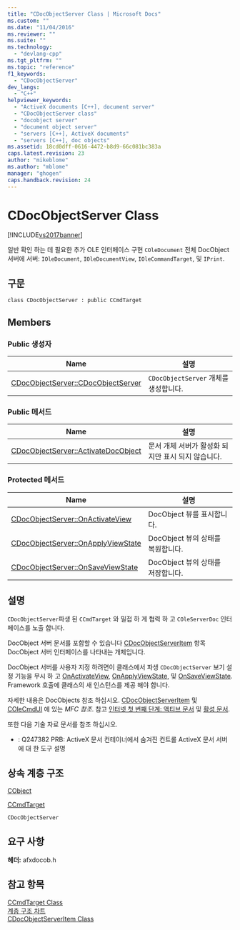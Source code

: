 ```yaml
---
title: "CDocObjectServer Class | Microsoft Docs"
ms.custom: ""
ms.date: "11/04/2016"
ms.reviewer: ""
ms.suite: ""
ms.technology: 
  - "devlang-cpp"
ms.tgt_pltfrm: ""
ms.topic: "reference"
f1_keywords: 
  - "CDocObjectServer"
dev_langs: 
  - "C++"
helpviewer_keywords: 
  - "ActiveX documents [C++], document server"
  - "CDocObjectServer class"
  - "docobject server"
  - "document object server"
  - "servers [C++], ActiveX documents"
  - "servers [C++], doc objects"
ms.assetid: 18cd0dff-0616-4472-b8d9-66c081bc383a
caps.latest.revision: 23
author: "mikeblome"
ms.author: "mblome"
manager: "ghogen"
caps.handback.revision: 24
---
```

# CDocObjectServer Class
[!INCLUDE[vs2017banner](../../assembler/inline/includes/vs2017banner.md)]

일반 확인 하는 데 필요한 추가 OLE 인터페이스 구현 `COleDocument` 전체 DocObject 서버에 서버: `IOleDocument`, `IOleDocumentView`, `IOleCommandTarget`, 및 `IPrint`.  
  
## 구문  
  
```  
class CDocObjectServer : public CCmdTarget  
```  
  
## Members  
  
### Public 생성자  
  
|Name|설명|  
|----------|--------|  
|[CDocObjectServer::CDocObjectServer](../Topic/CDocObjectServer::CDocObjectServer.md)|`CDocObjectServer` 개체를 생성합니다.|  
  
### Public 메서드  
  
|Name|설명|  
|----------|--------|  
|[CDocObjectServer::ActivateDocObject](../Topic/CDocObjectServer::ActivateDocObject.md)|문서 개체 서버가 활성화 되지만 표시 되지 않습니다.|  
  
### Protected 메서드  
  
|Name|설명|  
|----------|--------|  
|[CDocObjectServer::OnActivateView](../Topic/CDocObjectServer::OnActivateView.md)|DocObject 뷰를 표시합니다.|  
|[CDocObjectServer::OnApplyViewState](../Topic/CDocObjectServer::OnApplyViewState.md)|DocObject 뷰의 상태를 복원합니다.|  
|[CDocObjectServer::OnSaveViewState](../Topic/CDocObjectServer::OnSaveViewState.md)|DocObject 뷰의 상태를 저장합니다.|  
  
## 설명  
 `CDocObjectServer`파생 된 `CCmdTarget` 와 밀접 하 게 협력 하 고 `COleServerDoc` 인터페이스를 노출 합니다.  
  
 DocObject 서버 문서를 포함할 수 있습니다  [CDocObjectServerItem](../../mfc/reference/cdocobjectserveritem-class.md) 항목 DocObject 서버 인터페이스를 나타내는 개체입니다.  
  
 DocObject 서버를 사용자 지정 하려면이 클래스에서 파생 `CDocObjectServer` 보기 설정 기능을 무시 하 고  [OnActivateView](../Topic/CDocObjectServer::OnActivateView.md),  [OnApplyViewState](../Topic/CDocObjectServer::OnApplyViewState.md), 및  [OnSaveViewState](../Topic/CDocObjectServer::OnSaveViewState.md).  Framework 호출에 클래스의 새 인스턴스를 제공 해야 합니다.  
  
 자세한 내용은 DocObjects 참조 하십시오.  [CDocObjectServerItem](../../mfc/reference/cdocobjectserveritem-class.md) 및  [COleCmdUI](../../mfc/reference/colecmdui-class.md) 에 있는  *MFC 참조*.  참고  [인터넷 첫 번째 단계: 액티브 문서](../../mfc/active-documents-on-the-internet.md) 및  [활성 문서](../../mfc/active-documents-on-the-internet.md).  
  
 또한 다음 기술 자료 문서를 참조 하십시오.  
  
-   : Q247382 PRB: ActiveX 문서 컨테이너에서 숨겨진 컨트롤 ActiveX 문서 서버에 대 한 도구 설명  
  
## 상속 계층 구조  
 [CObject](../../mfc/reference/cobject-class.md)  
  
 [CCmdTarget](../../mfc/reference/ccmdtarget-class.md)  
  
 `CDocObjectServer`  
  
## 요구 사항  
 **헤더:**  afxdocob.h  
  
## 참고 항목  
 [CCmdTarget Class](../../mfc/reference/ccmdtarget-class.md)   
 [계층 구조 차트](../../mfc/hierarchy-chart.md)   
 [CDocObjectServerItem Class](../../mfc/reference/cdocobjectserveritem-class.md)